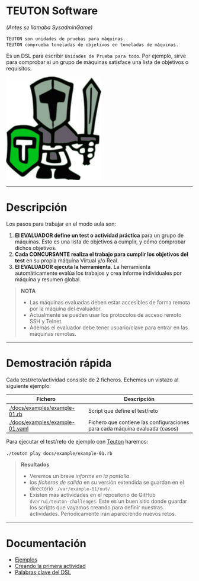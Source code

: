 # TEUTON Software

_(Antes se llamaba SysadminGame)_

```
TEUTON son unidades de pruebas para máquinas.
TEUTON comprueba toneladas de objetivos en toneladas de máquinas.
```

Es un DSL para escribir `Unidades de Prueba para todo`. Por ejemplo,
sirve para comprobar si un grupo de máquinas satisface una lista de objetivos o requisitos.

![logo](../logo.png)

---

# Descripción

Los pasos para trabajar en el modo aula son:

1. **El EVALUADOR define un test o actividad práctica** para un grupo de máquinas. Esto es una lista de objetivos a cumplir, y cómo comprobar dichos objetivos.
1. **Cada CONCURSANTE realiza el trabajo para cumplir los objetivos del test** en su propia máquina Virtual y/o Real.
1. **El EVALUADOR ejecuta la herramienta**. La herramienta automáticamente
evalúa los trabajos y crea informe individuales por máquina y resumen global.

> **NOTA**
> * Las máquinas evaluadas deben estar accesibles de forma remota por la máquina del evaluador.
> * Actualmente se pueden usar los protocolos de acceso remoto
SSH y Telnet.
> * Además el evaluador debe tener usuario/clave para entrar en las máquinas remotas.

---

# Demostración rápida

Cada test/reto/actividad consiste de 2 ficheros. Echemos un vistazo al siguiente ejemplo:

| Fichero | Descripción |
| ------- | ----------- |
| [./docs/examples/example-01.rb](../examples/example-01.rb) | Script que define el test/reto|
| [./docs/examples/example-01.yaml](../examples/example-01.yaml) | Fichero que contiene las configuraciones para cada máquina evaluada (casos) |

Para ejecutar el test/reto de ejemplo con [Teuton](./comando.md) haremos:

`./teuton play docs/example/example-01.rb`

> **Resultados**
> * Veremos un breve *informe en la pantalla*.
> * los *ficheros de salida* en su versión extendida se guardan en el directorio `./var/example-01/out/`.
> * Existen más actividades en el repositorio de GitHub `dvarrui/teuton-challenges`. Este es un buen sitio donde guardar los scripts que vayamos creando para definir nuestras actividades. Periódicamente irán apareciendo nuevos retos.

---

# Documentación

* [Ejemplos](./ejemplos/README.md)
* [Creando la primera actividad](./primera-actividad.md)
* [Palabras clave del DSL](./dsl/README.md)
